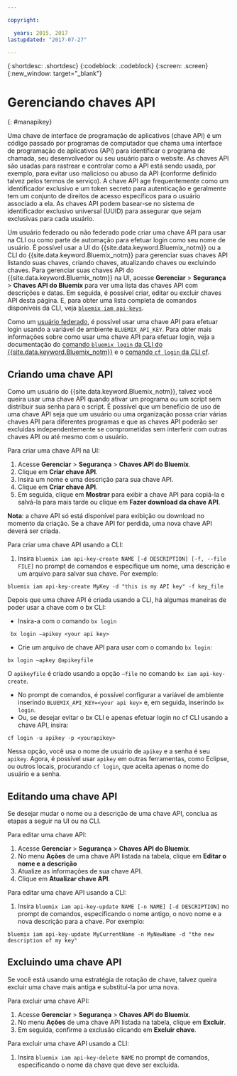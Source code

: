 ```yaml
---

copyright:

  years: 2015, 2017
lastupdated: "2017-07-27"

---
```


{:shortdesc: .shortdesc}
{:codeblock: .codeblock}
{:screen: .screen}
{:new_window: target="_blank"}

# Gerenciando chaves API
{: #manapikey}

Uma chave de interface de programação de aplicativos (chave API) é um código passado por programas de computador que chama uma interface de programação de aplicativos (API) para identificar o programa de chamada, seu desenvolvedor ou seu usuário para o website. As chaves API são usadas para rastrear e controlar como a API está sendo usada, por exemplo, para evitar uso malicioso ou abuso da API (conforme definido talvez pelos termos de serviço). A chave API age frequentemente como um identificador exclusivo e um token secreto para autenticação e geralmente tem um conjunto de direitos de acesso específicos para o usuário associado a ela. As chaves API podem basear-se no sistema de identificador exclusivo universal (UUID) para assegurar que sejam exclusivas para cada usuário.

Um usuário federado ou não federado pode criar uma chave API para usar na CLI ou como parte de automação para efetuar login como seu nome de usuário. É possível usar a UI do {{site.data.keyword.Bluemix_notm}} ou a CLI do {{site.data.keyword.Bluemix_notm}} para gerenciar suas chaves API listando suas chaves, criando chaves, atualizando chaves ou excluindo chaves. Para gerenciar suas chaves API do {{site.data.keyword.Bluemix_notm}} na UI, acesse **Gerenciar** &gt; **Segurança** &gt; **Chaves API do Bluemix** para ver uma lista das chaves API com descrições e datas. Em seguida, é possível criar, editar ou excluir chaves API desta página. E, para obter uma lista completa de comandos disponíveis da CLI, veja [`bluemix iam api-keys`](/docs/cli/reference/bluemix_cli/bx_cli.html#bluemix_iam).

Como um [usuário federado](/docs/admin/adminpublic.html#federatedid), é possível usar uma chave API para efetuar login usando a variável de ambiente `BLUEMIX_API_KEY`. Para obter mais informações sobre como usar uma chave API para efetuar login, veja a documentação do [comando `bluemix login` da CLI do {{site.data.keyword.Bluemix_notm}}](/docs/cli/reference/bluemix_cli/bx_cli.html#bluemix_login) e o [comando `cf login` da CLI cf](/docs/cli/reference/cfcommands/index.html#cf_login).

## Criando uma chave API

Como um usuário do {{site.data.keyword.Bluemix_notm}}, talvez você queira usar uma chave API quando ativar um programa ou um script sem distribuir sua senha para o script. É possível que um benefício de uso de uma chave API seja que um usuário ou uma organização possa criar várias chaves API para diferentes programas e que as chaves API poderão ser excluídas independentemente se comprometidas sem interferir com outras chaves API ou até mesmo com o usuário.

Para criar uma chave API na UI:

1. Acesse **Gerenciar** &gt; **Segurança** &gt; **Chaves API do Bluemix**.
2. Clique em **Criar chave API**.
3. Insira um nome e uma descrição para sua chave API.
4. Clique em **Criar chave API**.
5. Em seguida, clique em **Mostrar** para exibir a chave API para copiá-la e salvá-la para mais tarde ou clique em **Fazer download da chave API**.

**Nota**: a chave API só está disponível para exibição ou download no momento da criação. Se a chave API for perdida, uma nova chave API deverá ser criada.

Para criar uma chave API usando a CLI:

1. Insira `bluemix iam api-key-create NAME [-d DESCRIPTION] [-f, --file FILE]` no prompt de comandos e especifique um nome, uma descrição e um arquivo para salvar sua chave. Por
exemplo:

```
bluemix iam api-key-create MyKey -d "this is my API key" -f key_file
``` 

Depois que uma chave API é criada usando a CLI, há algumas maneiras de poder usar a chave com o bx CLI:

* Insira-a com o comando `bx login`
```
 bx login —apikey <your api key>
```
* Crie um arquivo de chave API para usar com o comando `bx login`: 
 ```
 bx login —apkey @apikeyfile
 ```
 O `apikeyfile` é criado usando a opção `—file` no comando `bx iam api-key-create`.
* No prompt de comandos, é possível configurar a variável de ambiente inserindo `BLUEMIX_API_KEY=<your api key>` e, em seguida, inserindo `bx login`.
* Ou, se desejar evitar o bx CLI e apenas efetuar login no cf CLI usando a chave API, insira:
 ```
 cf login -u apikey -p <yourapikey>
 ```
  Nessa opção, você usa o nome de usuário de `apikey` e a senha é seu `apikey`. Agora, é possível usar `apikey` em outras ferramentas, como Eclipse, ou outros locais, procurando `cf login`, que aceita apenas o nome do usuário e a senha.

## Editando uma chave API

Se desejar mudar o nome ou a descrição de uma chave API, conclua as etapas a seguir na UI ou na CLI.

Para editar uma chave API:

1. Acesse **Gerenciar** &gt; **Segurança** &gt; **Chaves API do Bluemix**.
2. No menu **Ações** de uma chave API listada na tabela, clique em **Editar o nome e a descrição** 
3. Atualize as informações de sua chave API.
4. Clique em **Atualizar chave API**.

Para editar uma chave API usando a CLI:

1. Insira `bluemix iam api-key-update NAME [-n NAME] [-d DESCRIPTION]` no prompt de comandos, especificando o nome antigo, o novo nome e a nova descrição para a chave. Por
exemplo:

```
bluemix iam api-key-update MyCurrentName -n MyNewName -d "the new description of my key"
```

## Excluindo uma chave API

Se você está usando uma estratégia de rotação de chave, talvez queira excluir uma chave mais antiga e substituí-la por uma nova.

Para excluir uma chave API: 

1. Acesse **Gerenciar** &gt; **Segurança** &gt; **Chaves API do Bluemix**.
2. No menu **Ações** de uma chave API listada na tabela, clique em **Excluir**.
3. Em seguida, confirme a exclusão clicando em **Excluir chave**.

Para excluir uma chave API usando a CLI:
1. Insira `bluemix iam api-key-delete NAME` no prompt de comandos, especificando o nome da chave que deve ser excluída.
